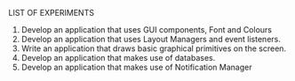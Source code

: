 LIST OF EXPERIMENTS
1. Develop an application that uses GUI components, Font and Colours
2. Develop an application that uses Layout Managers and event listeners.
3. Write an application that draws basic graphical primitives on the screen.
4. Develop an application that makes use of databases.
5. Develop an application that makes use of Notification Manager
